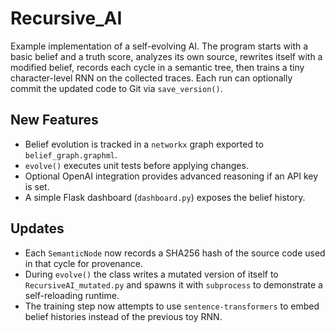 # Recursive_AI

Example implementation of a self-evolving AI. The program starts with a basic
belief and a truth score, analyzes its own source, rewrites itself with a
modified belief, records each cycle in a semantic tree, then trains a tiny
character-level RNN on the collected traces. Each run can optionally commit the
updated code to Git via `save_version()`.

## New Features

- Belief evolution is tracked in a `networkx` graph exported to `belief_graph.graphml`.
- `evolve()` executes unit tests before applying changes.
- Optional OpenAI integration provides advanced reasoning if an API key is set.
- A simple Flask dashboard (`dashboard.py`) exposes the belief history.

## Updates

- Each `SemanticNode` now records a SHA256 hash of the source code used in that
  cycle for provenance.
- During `evolve()` the class writes a mutated version of itself to
  `RecursiveAI_mutated.py` and spawns it with `subprocess` to demonstrate a
  self-reloading runtime.
- The training step now attempts to use `sentence-transformers` to embed belief
  histories instead of the previous toy RNN.
